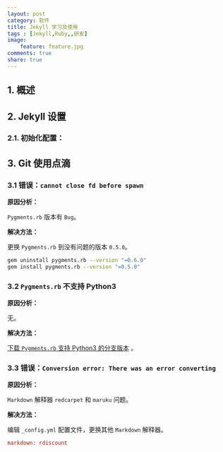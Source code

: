 ```yaml
---
layout: post
category: 软件
title: Jekyll 学习及使用
tags : [Jekyll,Ruby,,研发]
image:
    feature: feature.jpg
comments: true
share: true
---
```


## 1. 概述

## 2. Jekyll 设置

### 2.1. 初始化配置：

## 3. Git 使用点滴

### 3.1 错误：`cannot close fd before spawn`

**原因分析：**

`Pygments.rb` 版本有 `Bug`。

**解决方法：**

更换 `Pygments.rb` 到没有问题的版本 `0.5.0`。

```bash
gem uninstall pygments.rb --version "=0.6.0"
gem install pygments.rb --version "=0.5.0"
```

### 3.2 `Pygments.rb` 不支持 Python3

**原因分析：**

无。

**解决方法：**

[下载 `Pygments.rb` 支持 Python3 的分支版本](https://github.com/tmm1/pygments.rb/tree/support-python3) 。

### 3.3 错误：`Conversion error: There was an error converting`

**原因分析：**

`Markdown` 解释器 `redcarpet` 和 `maruku` 问题。

**解决方法：**

编辑 `_config.yml` 配置文件，更换其他 `Markdown` 解释器。

```cfg
markdown: rdiscount
```
